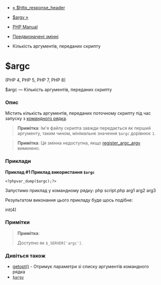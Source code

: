- [«
$http_response_header](reserved.variables.httpresponseheader.md)
- [$argv »](reserved.variables.argv.md)

- [PHP Manual](index.md)
- [Предвизначені змінні](reserved.variables.md)
- Кількість аргументів, переданих скрипту

# $argc

(PHP 4, PHP 5, PHP 7, PHP 8)

$argc — Кількість аргументів, переданих скрипту

### Опис

Містить кількість аргументів, переданих поточному скрипту під час запуску
з [командного рядка](features.commandline.md).

> **Примітка**: Ім'я файлу скрипта завжди передається як перший
> аргументу, таким чином, мінімальне значення `$argc` дорівнює `1`.

> **Примітка**: Ця змінна недоступна, якщо
> [register_argc_argv](ini.core.md#ini.register-argc-argv) вимкнено.

### Приклади

**Приклад #1 Приклад використання `$argc`**

` <?phpvar_dump($argc);?> `

Запустимо приклад у командному рядку: php script.php arg1 arg2 arg3

Результатом виконання цього прикладу буде щось подібне:

int(4)

### Примітки

> **Примітка**:
>
> Доступно як `$_SERVER['argc']`.

### Дивіться також

- [getopt()](function.getopt.md) - Отримує параметри зі списку
аргументів командного рядка
- [`$argv`](reserved.variables.argv.md)
